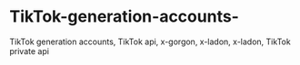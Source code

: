 # TikTok-generation-accounts-
TikTok generation accounts, TikTok api, x-gorgon, x-ladon, x-ladon, TikTok private api
